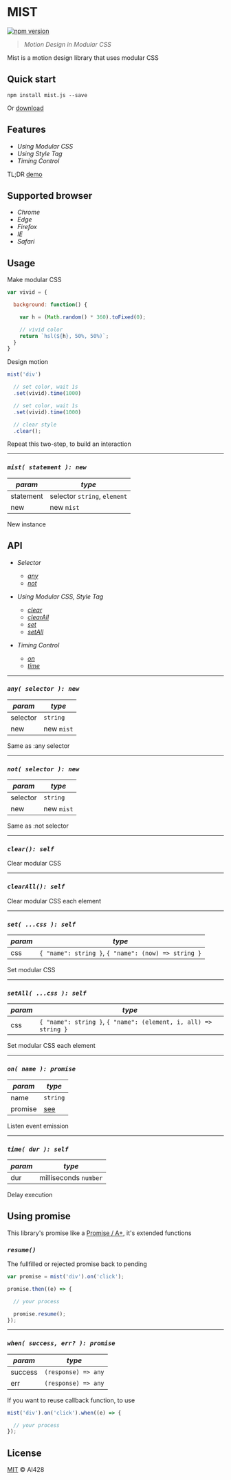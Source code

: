 # MIST

[![npm version](https://badge.fury.io/js/mist.js.svg)](https://badge.fury.io/js/mist.js)

> _Motion Design in Modular CSS_

Mist is a motion design library that uses modular CSS

## Quick start

```
npm install mist.js --save
```

Or [download](//github.com/AI428/mist/releases/latest)

## Features

- _Using Modular CSS_
- _Using Style Tag_
- _Timing Control_

TL;DR [demo](//codepen.io/collection/DNzaQb/)

## Supported browser

- _Chrome_
- _Edge_
- _Firefox_
- _IE_
- _Safari_

## Usage

Make modular CSS

```javascript
var vivid = {

  background: function() {

    var h = (Math.random() * 360).toFixed(0);

    // vivid color
    return `hsl(${h}, 50%, 50%)`;
  }
}
```

Design motion

```javascript
mist('div')

  // set color, wait 1s
  .set(vivid).time(1000)

  // set color, wait 1s
  .set(vivid).time(1000)

  // clear style
  .clear();
```

Repeat this two-step, to build an interaction

--------------------------------------------------------------------------------

### _`mist( statement ): new`_

_param_   | _type_
--------- | ----------------------------
statement | selector `string`, `element`
new       | new `mist`

New instance

## API

- _Selector_

  - [_any_](#any-selector--new)
  - [_not_](#not-selector--new)

- _Using Modular CSS, Style Tag_

  - [_clear_](#clear-self)
  - [_clearAll_](#clearall-self)
  - [_set_](#set-css--self)
  - [_setAll_](#setall-css--self)

- _Timing Control_

  - [_on_](#on-name--promise)
  - [_time_](#time-dur--self)

--------------------------------------------------------------------------------

### _`any( selector ): new`_

_param_  | _type_
-------- | ----------
selector | `string`
new      | new `mist`

Same as :any selector

--------------------------------------------------------------------------------

### _`not( selector ): new`_

_param_  | _type_
-------- | ----------
selector | `string`
new      | new `mist`

Same as :not selector

--------------------------------------------------------------------------------

### _`clear(): self`_

Clear modular CSS

--------------------------------------------------------------------------------

### _`clearAll(): self`_

Clear modular CSS each element

--------------------------------------------------------------------------------

### _`set( ...css ): self`_

_param_ | _type_
------- | ---------------------------------------------------
css     | `{ "name": string }`, `{ "name": (now) => string }`

Set modular CSS

--------------------------------------------------------------------------------

### _`setAll( ...css ): self`_

_param_ | _type_
------- | ---------------------------------------------------------------
css     | `{ "name": string }`, `{ "name": (element, i, all) => string }`

Set modular CSS each element

--------------------------------------------------------------------------------

### _`on( name ): promise`_

_param_ | _type_
------- | ---------------------
name    | `string`
promise | [see](#using-promise)

Listen event emission

--------------------------------------------------------------------------------

### _`time( dur ): self`_

_param_ | _type_
------- | ---------------------
dur     | milliseconds `number`

Delay execution

## Using promise

This library's promise like a [Promise / A+](//promisesaplus.com/), it's extended functions

### _`resume()`_

The fullfilled or rejected promise back to pending

```javascript
var promise = mist('div').on('click');

promise.then((e) => {

  // your process

  promise.resume();
});
```

--------------------------------------------------------------------------------

### _`when( success, err? ): promise`_

_param_ | _type_
------- | -------------------
success | `(response) => any`
err     | `(response) => any`

If you want to reuse callback function, to use

```javascript
mist('div').on('click').when((e) => {

  // your process
});
```

## License

[MIT](//opensource.org/licenses/MIT) © AI428
